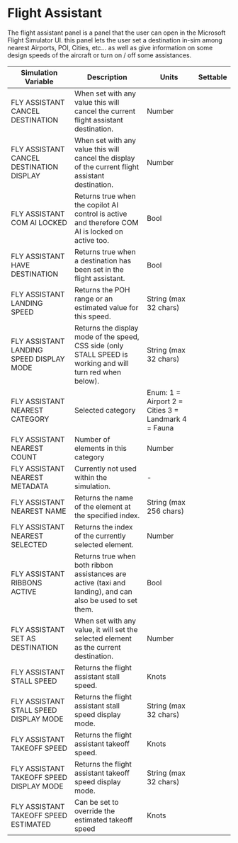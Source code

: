 # Flight Assistant

The flight assistant panel is a panel that the user can open in the Microsoft Flight Simulator UI. this panel lets the user set a destination in-sim among nearest Airports, POI, Cities, etc... as well as give information on some design speeds of the aircraft or turn on / off some assistances.

| Simulation Variable | Description | Units | Settable |
| --- | --- | --- | --- |
| FLY ASSISTANT CANCEL DESTINATION | When set with any value this will cancel the current flight assistant destination. | Number |  |
| FLY ASSISTANT CANCEL DESTINATION DISPLAY | When set with any value this will cancel the display of the current flight assistant destination. | Number |  |
| FLY ASSISTANT COM AI LOCKED | Returns true when the copilot AI control is active and therefore COM AI is locked on active too. | Bool |  |
| FLY ASSISTANT HAVE DESTINATION | Returns true when a destination has been set in the flight assistant. | Bool |  |
| FLY ASSISTANT LANDING SPEED | Returns the POH range or an estimated value for this speed. | String (max 32 chars) |  |
| FLY ASSISTANT LANDING SPEED DISPLAY MODE | Returns the display mode of the speed, CSS side (only STALL SPEED is working and will turn red when below). | String (max 32 chars) |  |
| FLY ASSISTANT NEAREST CATEGORY | Selected category | Enum: 1 = Airport 2 = Cities 3 = Landmark 4 = Fauna |  |
| FLY ASSISTANT NEAREST COUNT | Number of elements in this category | Number |  |
| FLY ASSISTANT NEAREST METADATA | Currently not used within the simulation. | - |  |
| FLY ASSISTANT NEAREST NAME | Returns the name of the element at the specified index. | String (max 256 chars) |  |
| FLY ASSISTANT NEAREST SELECTED | Returns the index of the currently selected element. | Number |  |
| FLY ASSISTANT RIBBONS ACTIVE | Returns true when both ribbon assistances are active (taxi and landing), and can also be used to set them. | Bool |  |
| FLY ASSISTANT SET AS DESTINATION | When set with any value, it will set the selected element as the current destination. | Number |  |
| FLY ASSISTANT STALL SPEED | Returns the flight assistant stall speed. | Knots |  |
| FLY ASSISTANT STALL SPEED DISPLAY MODE | Returns the flight assistant stall speed display mode. | String (max 32 chars) |  |
| FLY ASSISTANT TAKEOFF SPEED | Returns the flight assistant takeoff speed. | Knots |  |
| FLY ASSISTANT TAKEOFF SPEED DISPLAY MODE | Returns the flight assistant takeoff speed display mode. | String (max 32 chars) |  |
| FLY ASSISTANT TAKEOFF SPEED ESTIMATED | Can be set to override the estimated takeoff speed | Knots |  |